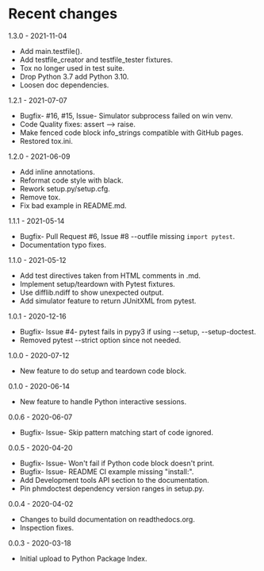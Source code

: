 # Recent changes
1.3.0 - 2021-11-04

- Add main.testfile().
- Add testfile_creator and testfile_tester fixtures. 
- Tox no longer used in test suite.
- Drop Python 3.7 add Python 3.10.
- Loosen doc dependencies.

1.2.1 - 2021-07-07

- Bugfix- #16, #15, Issue- Simulator subprocess failed on win venv.
- Code Quality fixes: assert --> raise.
- Make fenced code block info_strings compatible with GitHub pages.
- Restored tox.ini.

1.2.0 - 2021-06-09

- Add inline annotations.
- Reformat code style with black.
- Rework setup.py/setup.cfg.
- Remove tox.
- Fix bad example in README.md.

1.1.1 - 2021-05-14

- Bugfix- Pull Request #6, Issue #8 --outfile missing `import pytest`.
- Documentation typo fixes.

1.1.0 - 2021-05-12

- Add test directives taken from HTML comments in .md.
- Implement setup/teardown with Pytest fixtures. 
- Use difflib.ndiff to show unexpected output.
- Add simulator feature to return JUnitXML from pytest.

1.0.1 - 2020-12-16

- Bugfix- Issue #4- pytest fails in pypy3 if using --setup, --setup-doctest.
- Removed pytest --strict option since not needed.

1.0.0 - 2020-07-12

- New feature to do setup and teardown code block.

0.1.0 - 2020-06-14

- New feature to handle Python interactive sessions.

0.0.6 - 2020-06-07

- Bugfix- Issue- Skip pattern matching start of code ignored.

0.0.5 - 2020-04-20

- Bugfix- Issue- Won't fail if Python code block doesn't print.
- Bugfix- Issue- README CI example missing "install:".
- Add Development tools API section to the documentation.
- Pin phmdoctest dependency version ranges in setup.py.

0.0.4 - 2020-04-02

- Changes to build documentation on readthedocs.org.
- Inspection fixes.

0.0.3 - 2020-03-18

- Initial upload to Python Package Index.
